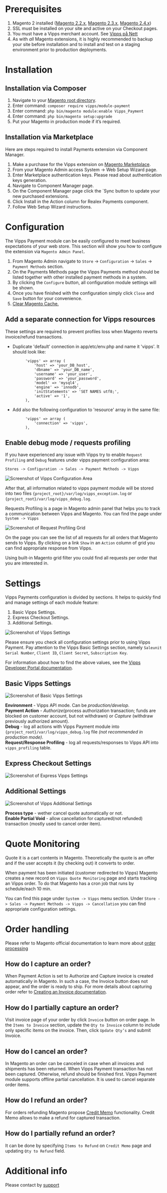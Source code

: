# Prerequisites

1. Magento 2 installed ([Magento 2.2.x](https://devdocs.magento.com/guides/v2.2/release-notes/bk-release-notes.html), [Magento 2.3.x](https://devdocs.magento.com/guides/v2.3/release-notes/bk-release-notes.html), [Magento 2.4.x](https://devdocs.magento.com/guides/v2.4/release-notes/bk-release-notes.html))
1. SSL must be installed on your site and active on your Checkout pages.
1. You must have a Vipps merchant account. See [Vipps på Nett](https://www.vipps.no/bedrift/vipps-pa-nett)
1. As with _all_ Magento extensions, it is highly recommended to backup your site before installation and to install and test on a staging environment prior to production deployments.

# Installation 

## Installation via Composer

1. Navigate to your [Magento root directory](https://devdocs.magento.com/guides/v2.4/extension-dev-guide/build/module-file-structure.html).
1. Enter command: `composer require vipps/module-payment`
1. Enter command: `php bin/magento module:enable Vipps_Payment` 
1. Enter command: `php bin/magento setup:upgrade`
1. Put your Magento in production mode if it’s required.

## Installation via Marketplace

Here are steps required to install Payments extension via Component Manager.

1. Make a purchase for the Vipps extension on [Magento Marketplace](https://marketplace.magento.com/vipps-module-payment.html).
1. From your Magento Admin access System -> Web Setup Wizard page.
1. Enter Marketplace authentication keys. Please read about authentication keys generation.
1. Navigate to Component Manager page.
1. On the Component Manager page click the `Sync button to update your new purchased extensions.
6. Click Install in the Action column for Realex Payments component.
7. Follow Web Setup Wizard instructions.  

# Configuration
The Vipps Payment module can be easily configured to meet business expectations of your web store. This section will show you how to configure the extension via `Magento Admin Panel`.

1. From Magento Admin navigate to `Store` -> `Configuration` -> `Sales` -> `Payment Methods` section. 
1. On the Payments Methods page the Vipps Payments method should be listed together with other installed payment methods in a system.
1. By clicking the `Configure` button, all configuration module settings will be shown. 
1. Once you have finished with the configuration simply click `Close` and `Save` button for your convenience.
1. [Clear Magento Cache.](https://devdocs.magento.com/guides/v2.4/config-guide/cli/config-cli-subcommands-cache.html)

## Add a separate connection for Vipps resources
These settings are required to prevent profiles loss when Magento reverts invoice/refund transactions.  

* Duplicate 'default' connection in app/etc/env.php and name it 'vipps'. It should look like:
```         
         'vipps' => array (
             'host' => 'your_DB_host',
             'dbname' => 'your_DB_name',
             'username' => 'your_user',
             'password' => 'your_password',
             'model' => 'mysql4',
             'engine' => 'innodb',
             'initStatements' => 'SET NAMES utf8;',
             'active' => '1',
         ),
```
* Add also the following configuration to 'resource' array in the same file:
```
         'vipps' => array (
             'connection' => 'vipps',
         ),
```

## Enable debug mode / requests profiling

If you have experienced any issue with Vipps try to enable `Request Profiling` and `Debug` features under vipps payment configuration area: 

`Stores -> Configuration -> Sales -> Payment Methods -> Vipps`

![Screenshot of Vipps Configuration Area](docs/images/vipps_basic.png) 

After that, all information related to vipps payment module will be stored into two files `{project_root}/var/log/vipps_exception.log` or `{project_root}/var/log/vipps_debug.log`.

Requests Profiling is a page in Magento admin panel that helps you to track a communication between Vipps and Magento.
You can find the page under `System -> Vipps`

![Screenshot of Request Profiling Grid](docs/images/request_profiling.png)

On the page you can see the list of all requests for all orders that Magento sends to Vipps. 
By clicking on a link `Show` in an `Action` column of grid you can find appropriate response from Vipps.

Using built-in Magento grid filter you could find all requests per order that you are interested in.

# Settings

Vipps Payments configuration is divided by sections. It helps to quickly find and manage settings of each module feature:

1. Basic Vipps Settings.
1. Express Checkout Settings.
1. Additional Settings.

![Screenshot of Vipps Settings](docs/images/vipps_method.png)

Please ensure you check all configuration settings prior to using Vipps Payment. Pay attention to the Vipps Basic Settings section, namely `Saleunit Serial Number`, `Client ID`, `Client Secret`, `Subscription Key`.

For information about how to find the above values, see the [Vipps Developer Portal documentation](https://github.com/vippsas/vipps-developers/blob/master/vipps-developer-portal-getting-started.md).

## Basic Vipps Settings

![Screenshot of Basic Vipps Settings](docs/images/vipps_basic.png)

**Environment**  - Vipps API mode. Can be *production/develop*.  
**Payment Action** - *Authorize*(process authorization transaction; funds are blocked on customer account, but not withdrawn) or *Capture* (withdraw previously authorized amount).  
**Debug** - log all actions with Vipps Payment module into `{project_root}/var/log/vipps_debug.log` file *(not recommended in production mode)*.  
**Request/Response Profiling** - log all requests/responses to Vipps API into `vipps_profiling` table.

## Express Checkout Settings

![Screenshot of Express Vipps Settings](docs/images/express_vipps_settings.png)

## Additional Settings

![Screenshot of Vipps Additional Settings](docs/images/vipps_additional_settings.png)


**Process type** - wether cancel quote automatically or not.  
**Enable Partial Void** - allow cancellation for captured(not refunded) transaction (mostly used to cancel order item).

# Quote Monitoring

Quote it is a cart contents in Magento. Theoretically the quote is an offer and if the user accepts it (by checking out) it converts to order.

When payment has been initiated (customer redirected to Vipps) Magento creates a new record on `Vipps Quote Monitoring` page and starts tracking an Vipps order.
To do that Magento has a cron job that runs by schedule/each 10 min.

You can find this page under `System -> Vipps` menu section. Under `Store -> Sales -> Payment Methods -> Vipps -> Cancellation` you can find appropriate configuration settings.

# Order handling
Please refer to Magento official documentation to learn more about [order processing](https://docs.magento.com/user-guide/sales/order-processing.html)

## How do I capture an order?
When Payment Action is set to Authorize and Capture invoice is created automatically in Magento. In such a case, the Invoice button does not appear, and the order is ready to ship.
For more details about capturing order refer to [Creating an Invoice documentation](https://docs.magento.com/user-guide/sales/invoice-create.html).

## How do I partially capture an order?
Visit invoice page of your order by click `Invoice` button on order page. In the `Items to Invoice` section, update the `Qty to Invoice` column to include only specific items on the invoice.
Then, click `Update Qty’s` and submit Invoice.

## How do I cancel an order?
In Magento an order can be canceled in case when all invoices and shipments has been returned. When Vipps Payment transaction has not been captured. 
Otherwise, refund should be finished first. Vipps Payment module supports offline partial cancellation. It is used to cancel separate order items.

## How do I refund an order?
For orders refunding Magento propose [Credit Memo](https://docs.magento.com/user-guide/sales/credit-memos.html) functionality.
Credit Memo allows to make a refund for captured transaction.

## How do I partially refund an order?
It can be done by specifying `Items to Refund` on `Credit Memo` page and updating `Qty to Refund` field.

# Additional info

Please contact by [support](https://github.com/vippsas/vipps-magento/wiki)
